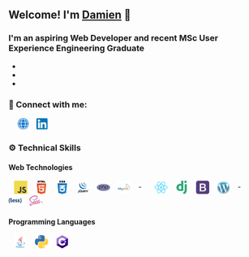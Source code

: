 ## Welcome! I'm [Damien][website] 👋
### I'm an aspiring Web Developer and recent MSc User Experience Engineering Graduate
-
-
-

### 🔗 Connect with me:
&emsp; [<img alt="damienpilat.github.io" width="22px" src="https://raw.githubusercontent.com/damienPilat/damienPilat/main/images/website.png">][website]
&ensp; [<img alt="linkedin | Damien Pilat" width="22px" src="https://raw.githubusercontent.com/damienPilat/damienPilat/main/images/linkedin.png">][linkedIn]

### ⚙️ Technical Skills
#### Web Technologies
&ensp; [<img align="center" alt="Tech | JavaScript" width="26px" src="https://raw.githubusercontent.com/damienPilat/damienPilat/main/icons/webTech/javascript.jpeg">][js]
&ensp; [<img align="center" alt="Tech | HTML5" width="26px" src="https://raw.githubusercontent.com/damienPilat/damienPilat/main/icons/webTech/html5.png">][html5]
&ensp; [<img align="center" alt="Tech | CSS3" width="26px" src="https://raw.githubusercontent.com/damienPilat/damienPilat/main/icons/webTech/css3.png">][css3]
&ensp; [<img align="center" alt="Tech | jQuery" width="26px" src="https://raw.githubusercontent.com/damienPilat/damienPilat/main/icons/webTech/jquery.png">][jquery]
&ensp; [<img align="center" alt="Tech | php" width="26px" src="https://raw.githubusercontent.com/damienPilat/damienPilat/main/icons/webTech/php.png">][php]
&ensp; [<img align="center" alt="Tech | mySQL" width="26px" src="https://raw.githubusercontent.com/damienPilat/damienPilat/main/icons/webTech/mysql.png">][mySql]
&ensp; - &ensp;
&ensp; [<img align="center" alt="Tech | React" width="26px" src="https://raw.githubusercontent.com/damienPilat/damienPilat/main/icons/webTech/react.png">][react]
&ensp; [<img align="center" alt="Tech | Django" width="26px" src="https://raw.githubusercontent.com/damienPilat/damienPilat/main/icons/webTech/django.png">][django]
&ensp; [<img align="center" alt="Tech | Bootstrap" width="26px" src="https://raw.githubusercontent.com/damienPilat/damienPilat/main/icons/webTech/bootstrap.png">][bootstrap]
&ensp; [<img align="center" alt="Tech | Wordpress" width="26px" src="https://raw.githubusercontent.com/damienPilat/damienPilat/main/icons/webTech/wordpress.png">][wordpress]
&ensp; - &ensp;
&ensp; [<img align="center" alt="Tech | LESS" width="26px" src="https://raw.githubusercontent.com/damienPilat/damienPilat/main/icons/webTech/less.png">][less]
&ensp; [<img align="center" alt="Tech | SASS" width="26px" src="https://raw.githubusercontent.com/damienPilat/damienPilat/main/icons/webTech/sass.png">][sass]

#### Programming Languages
&ensp; [<img align="center" alt="Tech | Java" width="26px" src="https://raw.githubusercontent.com/damienPilat/damienPilat/main/icons/prog/java.png">][java]
&ensp; [<img align="center" alt="Tech | Python" width="26px" src="https://raw.githubusercontent.com/damienPilat/damienPilat/main/icons/prog/python.png">][python]
&ensp; [<img align="center" alt="Tech | c#" width="26px" src="https://raw.githubusercontent.com/damienPilat/damienPilat/main/icons/prog/cSharp.png">][cSharp]

<!--
**damienPilat/damienPilat** is a ✨ _special_ ✨ repository because its `README.md` (this file) appears on your GitHub profile.

Here are some ideas to get you started:

- 🔭 I’m currently working on ...
- 🌱 I’m currently learning ...
- 👯 I’m looking to collaborate on ...
- 🤔 I’m looking for help with ...
- 💬 Ask me about ...
- 📫 How to reach me: ...
- 😄 Pronouns: ...
- ⚡ Fun fact: ...
- 🤝
-->

<!-- Social Links -->
[website]: https://damienpilat.github.io
[linkedIn]: https://www.linkedin.com/in/damien-pilat/
<!-- Web Technologies -->
[js]: https://www.javascript.com
[html5]: https://html.com/html5/
[css3]: https://www.w3.org/Style/CSS/Overview.en.html
[jquery]: https://jquery.com 
[php]: https://www.php.net
[mySql]: https://www.mysql.com
[react]: https://reactjs.org
[django]: https://www.djangoproject.com
[bootstrap]: https://getbootstrap.com
[wordpress]: https://wordpress.com
[less]: https://lesscss.org
[sass]: https://sass-lang.com
<!-- Programming Languages -->
[java]: https://www.java.com/en/
[python]: https://www.python.org
[cSharp]: https://docs.microsoft.com/en-us/dotnet/csharp/
